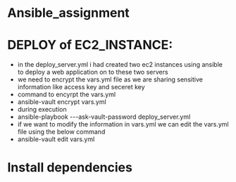 # Ansible_assignment
# DEPLOY of EC2_INSTANCE:
- in the deploy_server.yml i had created two ec2 instances using ansible to deploy a web application on to these two servers
- we need to encrypt the vars.yml file as we are sharing sensitive information like access key and seceret key
- command to encyrpt the vars.yml 
- ansible-vault encrypt vars.yml
- during execution
- ansible-playbook ---ask-vault-password deploy_server.yml
- if we want to modify the information in vars.yml we can edit the vars.yml file using the below command
- ansible-vault edit vars.yml
# Install dependencies




